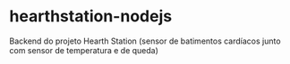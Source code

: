 # hearthstation-nodejs
Backend do projeto Hearth Station (sensor de batimentos cardíacos junto com sensor de temperatura e de queda)
